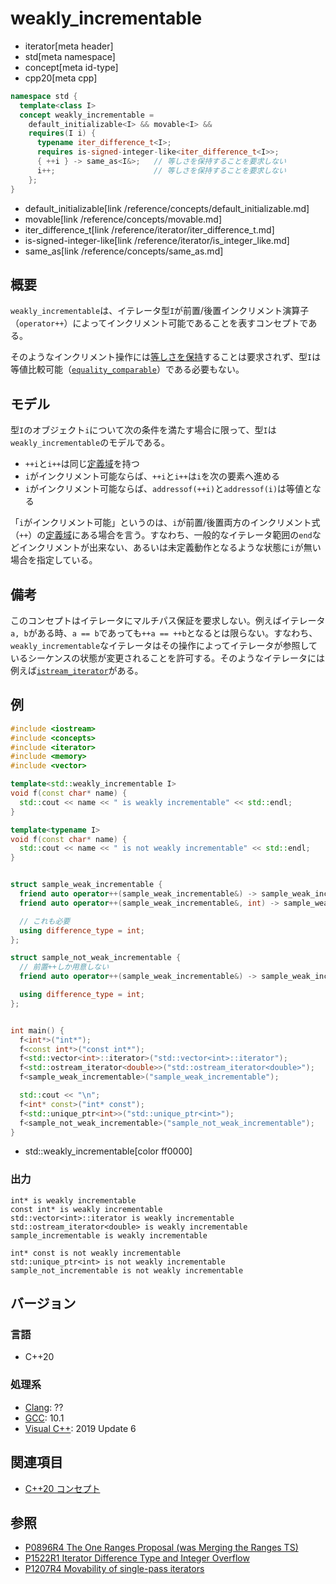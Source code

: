 # weakly_incrementable
* iterator[meta header]
* std[meta namespace]
* concept[meta id-type]
* cpp20[meta cpp]

```cpp
namespace std {
  template<class I>
  concept weakly_incrementable =
    default_initializable<I> && movable<I> &&
    requires(I i) {
      typename iter_difference_t<I>;
      requires is-signed-integer-like<iter_difference_t<I>>;
      { ++i } -> same_as<I&>;   // 等しさを保持することを要求しない
      i++;                      // 等しさを保持することを要求しない
    };
}
```
* default_initializable[link /reference/concepts/default_initializable.md]
* movable[link /reference/concepts/movable.md]
* iter_difference_t[link /reference/iterator/iter_difference_t.md]
* is-signed-integer-like[link /reference/iterator/is_integer_like.md]
* same_as[link /reference/concepts/same_as.md]

## 概要

`weakly_incrementable`は、イテレータ型`I`が前置/後置インクリメント演算子（`operator++`）によってインクリメント可能であることを表すコンセプトである。

そのようなインクリメント操作には[等しさを保持](/reference/concepts.md)することは要求されず、型`I`は等値比較可能（[`equality_comparable`](/reference/concepts/equality_comparable.md)）である必要もない。

## モデル

型`I`のオブジェクト`i`について次の条件を満たす場合に限って、型`I`は`weakly_incrementable`のモデルである。

- `++i`と`i++`は同じ[定義域](/reference/concepts.md)を持つ
- `i`がインクリメント可能ならば、`++i`と`i++`は`i`を次の要素へ進める
- `i`がインクリメント可能ならば、`addressof(++i)`と`addressof(i)`は等値となる

「`i`がインクリメント可能」というのは、`i`が前置/後置両方のインクリメント式（`++`）の[定義域](/reference/concepts.md)にある場合を言う。すなわち、一般的なイテレータ範囲の`end`などインクリメントが出来ない、あるいは未定義動作となるような状態に`i`が無い場合を指定している。

## 備考

このコンセプトはイテレータにマルチパス保証を要求しない。例えばイテレータ`a, b`がある時、`a == b`であっても`++a == ++b`となるとは限らない。すなわち、`weakly_incrementable`なイテレータはその操作によってイテレータが参照しているシーケンスの状態が変更されることを許可する。そのようなイテレータには例えば[`istream_iterator`](/reference/iterator/istream_iterator.md)がある。

## 例
```cpp example
#include <iostream>
#include <concepts>
#include <iterator>
#include <memory>
#include <vector>

template<std::weakly_incrementable I>
void f(const char* name) {
  std::cout << name << " is weakly incrementable" << std::endl;
}

template<typename I>
void f(const char* name) {
  std::cout << name << " is not weakly incrementable" << std::endl;
}


struct sample_weak_incrementable {
  friend auto operator++(sample_weak_incrementable&) -> sample_weak_incrementable&;
  friend auto operator++(sample_weak_incrementable&, int) -> sample_weak_incrementable&;  

  // これも必要
  using difference_type = int;
};

struct sample_not_weak_incrementable {
  // 前置++しか用意しない
  friend auto operator++(sample_weak_incrementable&) -> sample_weak_incrementable&;

  using difference_type = int;
};


int main() {
  f<int*>("int*");
  f<const int*>("const int*");
  f<std::vector<int>::iterator>("std::vector<int>::iterator");
  f<std::ostream_iterator<double>>("std::ostream_iterator<double>");
  f<sample_weak_incrementable>("sample_weak_incrementable");

  std::cout << "\n";
  f<int* const>("int* const");
  f<std::unique_ptr<int>>("std::unique_ptr<int>");
  f<sample_not_weak_incrementable>("sample_not_weak_incrementable");
}
```
* std::weakly_incrementable[color ff0000]

### 出力
```
int* is weakly incrementable
const int* is weakly incrementable
std::vector<int>::iterator is weakly incrementable
std::ostream_iterator<double> is weakly incrementable
sample_incrementable is weakly incrementable

int* const is not weakly incrementable
std::unique_ptr<int> is not weakly incrementable
sample_not_incrementable is not weakly incrementable
```

## バージョン
### 言語
- C++20

### 処理系
- [Clang](/implementation.md#clang): ??
- [GCC](/implementation.md#gcc): 10.1
- [Visual C++](/implementation.md#visual_cpp): 2019 Update 6

## 関連項目

- [C++20 コンセプト](/lang/cpp20/concepts.md)

## 参照

- [P0896R4 The One Ranges Proposal (was Merging the Ranges TS)](http://www.open-std.org/jtc1/sc22/wg21/docs/papers/2018/p0896r4.pdf)
- [P1522R1 Iterator Difference Type and Integer Overflow](http://www.open-std.org/jtc1/sc22/wg21/docs/papers/2019/p1522r1.pdf)
- [P1207R4 Movability of single-pass iterators](http://www.open-std.org/jtc1/sc22/wg21/docs/papers/2019/p1207r4.pdf)

